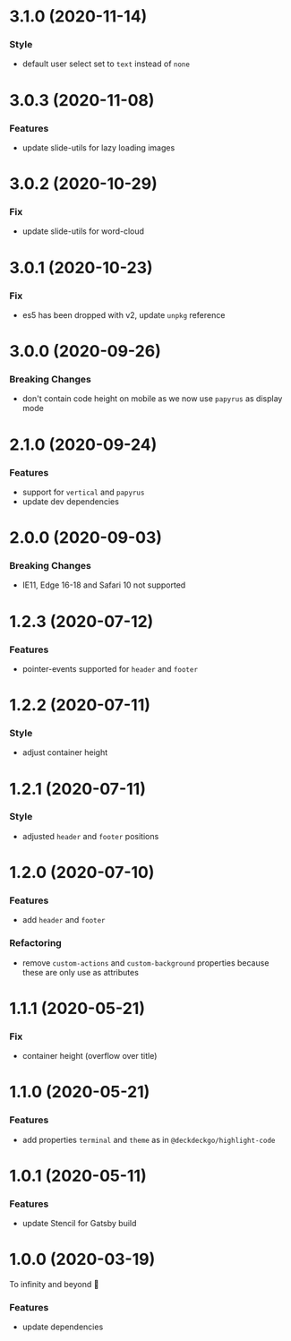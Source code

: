 # 3.1.0 (2020-11-14)

### Style

- default user select set to `text` instead of `none`

# 3.0.3 (2020-11-08)

### Features

- update slide-utils for lazy loading images

# 3.0.2 (2020-10-29)

### Fix

- update slide-utils for word-cloud

# 3.0.1 (2020-10-23)

### Fix

- es5 has been dropped with v2, update `unpkg` reference

# 3.0.0 (2020-09-26)

### Breaking Changes

- don't contain code height on mobile as we now use `papyrus` as display mode

# 2.1.0 (2020-09-24)

### Features

- support for `vertical` and `papyrus`
- update dev dependencies

# 2.0.0 (2020-09-03)

### Breaking Changes

- IE11, Edge 16-18 and Safari 10 not supported

# 1.2.3 (2020-07-12)

### Features

- pointer-events supported for `header` and `footer`

# 1.2.2 (2020-07-11)

### Style

- adjust container height

# 1.2.1 (2020-07-11)

### Style

- adjusted `header` and `footer` positions

# 1.2.0 (2020-07-10)

### Features

- add `header` and `footer`

### Refactoring

- remove `custom-actions` and `custom-background` properties because these are only use as attributes

# 1.1.1 (2020-05-21)

### Fix

- container height (overflow over title)

# 1.1.0 (2020-05-21)

### Features

- add properties `terminal` and `theme` as in `@deckdeckgo/highlight-code`

# 1.0.1 (2020-05-11)

### Features

- update Stencil for Gatsby build

<a name="1.0.0"></a>

# 1.0.0 (2020-03-19)

To infinity and beyond 🚀

### Features

- update dependencies
